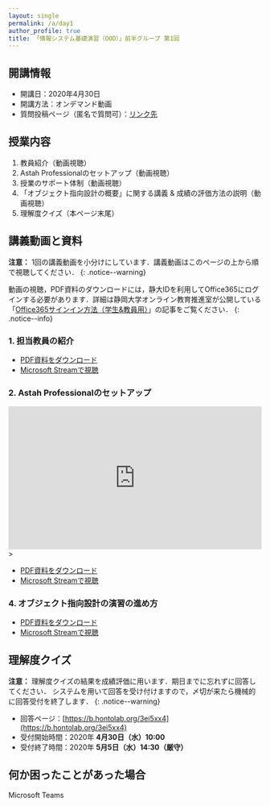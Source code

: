 ```yaml
---
layout: single
permalink: /a/day1
author_profile: true
title: 「情報システム基礎演習（OOD）」前半グループ 第1回
---
```


## 開講情報

* 開講日：2020年4月30日
* 開講方法：オンデマンド動画
* 質問投稿ページ（匿名で質問可）：[リンク先]()


## 授業内容

1. 教員紹介（動画視聴）
2. Astah Professionalのセットアップ（動画視聴）
3. 授業のサポート体制（動画視聴）
4. 「オブジェクト指向設計の概要」に関する講義 & 成績の評価方法の説明（動画視聴）
5. 理解度クイズ（本ページ末尾）


## 講義動画と資料
**注意：** 1回の講義動画を小分けにしています．講義動画はこのページの上から順で視聴してください．
{: .notice--warning}

動画の視聴，PDF資料のダウンロードには，静大IDを利用してOffice365にログインする必要があります．詳細は静岡大学オンライン教育推進室が公開している「[Office365サインイン方法（学生&教員用）](https://wwp.shizuoka.ac.jp/online-education/office365%e3%82%b5%e3%82%a4%e3%83%b3%e3%82%a4%e3%83%b3%ef%bc%86-ms-stream%e8%a6%96%e8%81%b4%e6%96%b9%e6%b3%95%ef%bc%88%e5%ad%a6%e7%94%9f%e6%95%99%e5%93%a1%e7%94%a8%ef%bc%89/)」の記事をご覧ください．
{: .notice--info}


### 1. 担当教員の紹介


* [PDF資料をダウンロード](https://b.hontolab.org/2yMPyXE)
* [Microsoft Streamで視聴]()


### 2. Astah Professionalのセットアップ

<div style='max-width: 1280px'><div style='position: relative; padding-bottom: 56.25%; height: 0; overflow: hidden;'><iframe width="1280" height="720" src="https://web.microsoftstream.com/embed/video/34740ed3-d4ef-4f75-a482-88215718aeff?autoplay=false&amp;showinfo=true" allowfullscreen style="border:none; position: absolute; top: 0; left: 0; right: 0; bottom: 0; height: 100%; max-width: 100%;"></iframe></div></div>>

* [PDF資料をダウンロード](https://b.hontolab.org/2Xp1qcQ)
* [Microsoft Streamで視聴](https://b.hontolab.org/34uXW9Z)


### 4. オブジェクト指向設計の演習の進め方


* [PDF資料をダウンロード](https://b.hontolab.org/2UZVAwW)
* [Microsoft Streamで視聴]()




## 理解度クイズ

**注意：** 理解度クイズの結果を成績評価に用います．期日までに忘れずに回答してください．
システムを用いて回答を受け付けますので，〆切が来たら機械的に回答受付を終了します．
{: .notice--warning}

* 回答ページ：[https://b.hontolab.org/3ei5xx4](https://b.hontolab.org/3ei5xx4)
* 受付開始時間：2020年 **4月30日（水）10:00**
* 受付終了時間：2020年 **5月5日（水）14:30（厳守）**


## 何か困ったことがあった場合
Microsoft Teams


